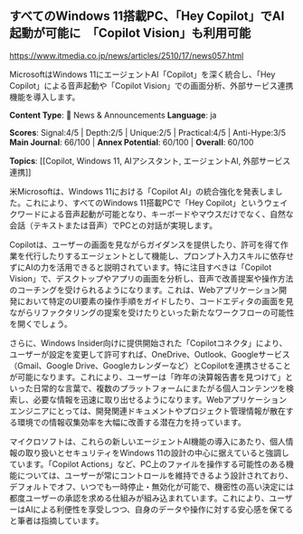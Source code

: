 ## すべてのWindows 11搭載PC、「Hey Copilot」でAI起動が可能に　「Copilot Vision」も利用可能

https://www.itmedia.co.jp/news/articles/2510/17/news057.html

MicrosoftはWindows 11にエージェントAI「Copilot」を深く統合し、「Hey Copilot」による音声起動や「Copilot Vision」での画面分析、外部サービス連携機能を導入します。

**Content Type**: 📰 News & Announcements
**Language**: ja

**Scores**: Signal:4/5 | Depth:2/5 | Unique:2/5 | Practical:4/5 | Anti-Hype:3/5
**Main Journal**: 66/100 | **Annex Potential**: 60/100 | **Overall**: 60/100

**Topics**: [[Copilot, Windows 11, AIアシスタント, エージェントAI, 外部サービス連携]]

米Microsoftは、Windows 11における「Copilot AI」の統合強化を発表しました。これにより、すべてのWindows 11搭載PCで「Hey Copilot」というウェイクワードによる音声起動が可能となり、キーボードやマウスだけでなく、自然な会話（テキストまたは音声）でPCとの対話が実現します。

Copilotは、ユーザーの画面を見ながらガイダンスを提供したり、許可を得て作業を代行したりするエージェントとして機能し、プロンプト入力スキルに依存せずにAIの力を活用できると説明されています。特に注目すべきは「Copilot Vision」で、デスクトップやアプリの画面を分析し、音声で改善提案や操作方法のコーチングを受けられるようになります。これは、Webアプリケーション開発において特定のUI要素の操作手順をガイドしたり、コードエディタの画面を見ながらリファクタリングの提案を受けたりといった新たなワークフローの可能性を開くでしょう。

さらに、Windows Insider向けに提供開始された「Copilotコネクタ」により、ユーザーが設定を変更して許可すれば、OneDrive、Outlook、Googleサービス（Gmail、Google Drive、Googleカレンダーなど）とCopilotを連携させることが可能になります。これにより、ユーザーは「昨年の決算報告書を見つけて」といった日常的な言葉で、複数のプラットフォームにまたがる個人コンテンツを検索し、必要な情報を迅速に取り出せるようになります。Webアプリケーションエンジニアにとっては、開発関連ドキュメントやプロジェクト管理情報が散在する環境での情報収集効率を大幅に改善する潜在力を持っています。

マイクロソフトは、これらの新しいエージェントAI機能の導入にあたり、個人情報の取り扱いとセキュリティをWindows 11の設計の中心に据えていると強調しています。「Copilot Actions」など、PC上のファイルを操作する可能性のある機能については、ユーザーが常にコントロールを維持できるよう設計されており、デフォルトでオフ、いつでも一時停止・無効化が可能で、機密性の高い決定には都度ユーザーの承認を求める仕組みが組み込まれています。これにより、ユーザーはAIによる利便性を享受しつつ、自身のデータや操作に対する安心感を保てると筆者は指摘しています。
